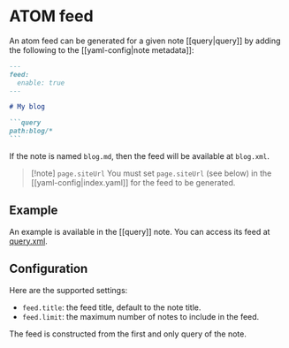 # ATOM feed

An atom feed can be generated for a given note [[query|query]] by adding the following to the [[yaml-config|note metadata]]:

~~~markdown
---
feed:
  enable: true
---

# My blog

```query
path:blog/*
```
~~~

If the note is named `blog.md`, then the feed will be available at `blog.xml`.

> [!note] `page.siteUrl`
> You must set `page.siteUrl` (see below) in the [[yaml-config|index.yaml]] for the feed to be generated.

## Example

An example is available in the [[query]] note. You can access its feed at [query.xml](query.xml).

## Configuration

Here are the supported settings:

- `feed.title`: the feed title, default to the note title.
- `feed.limit`: the maximum number of notes to include in the feed.

The feed is constructed from the first and only query of the note.
